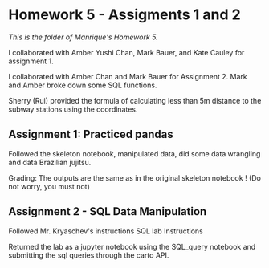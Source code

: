 # Homework 5 - Assigments 1 and 2 

_This is the folder of Manrique's Homework 5._

I collaborated with Amber Yushi Chan, Mark Bauer, and Kate Cauley for assignment 1.

I collaborated with Amber Chan and Mark Bauer for Assignment 2. Mark and Amber broke down some SQL functions.

Sherry (Rui) provided the formula of calculating less than 5m distance to the subway stations using the coordinates.

## Assignment 1: Practiced pandas
Followed the skeleton notebook, manipulated data, did some data wrangling and data Brazilian jujitsu.

Grading: The outputs are the same as in the original skeleton notebook ! (Do not worry, you must not)

## Assignment 2 - SQL Data Manipulation 
Followed Mr. Kryaschev's instructions SQL lab Instructions

Returned the lab as a jupyter notebook using the SQL_query notebook and submitting the sql queries through the carto API.
